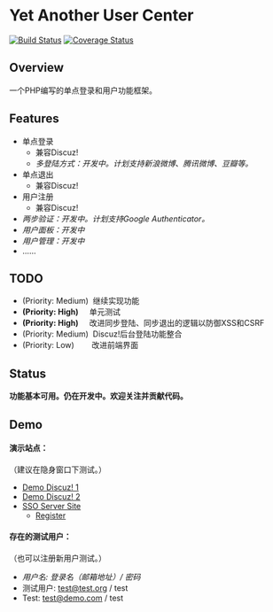 # Yet Another User Center
[![Build Status](https://travis-ci.org/techotaku/YAUC.php.png?branch=master)](https://travis-ci.org/techotaku/YAUC.php) [![Coverage Status](https://coveralls.io/repos/techotaku/YAUC.php/badge.png?branch=master)](https://coveralls.io/r/techotaku/YAUC.php?branch=master)

## Overview
一个PHP编写的单点登录和用户功能框架。

## Features
* 单点登录
    * 兼容Discuz!
    * _多登陆方式：开发中。计划支持新浪微博、腾讯微博、豆瓣等。_
* 单点退出
    * 兼容Discuz!
* 用户注册
    * 兼容Discuz!
* _两步验证：开发中。计划支持Google Authenticator。_
* _用户面板：开发中_
* _用户管理：开发中_
* ……

## TODO
* (Priority: Medium) &nbsp;继续实现功能
* __(Priority: High)__ &nbsp;&nbsp;&nbsp;&nbsp;单元测试
* __(Priority: High)__ &nbsp;&nbsp;&nbsp;&nbsp;改进同步登陆、同步退出的逻辑以防御XSS和CSRF
* (Priority: Medium) &nbsp;Discuz!后台登陆功能整合
* (Priority: Low) &nbsp;&nbsp;&nbsp;&nbsp;&nbsp;&nbsp;&nbsp;改进前端界面

## Status
__功能基本可用。仍在开发中。欢迎关注并贡献代码。__ 

## Demo
#### 演示站点：
（建议在隐身窗口下测试。）
* [Demo Discuz! 1](http://demodz.techotaku.net/)
* [Demo Discuz! 2](http://dz2.techotaku.net/)
* [SSO Server Site](http://sso.techotaku.net/)
    * [Register](http://sso.techotaku.net/welcome/register)

#### 存在的测试用户：
（也可以注册新用户测试。）
* _用户名: 登录名（邮箱地址）/ 密码_
* 测试用户: test@test.org / test
* Test: test@demo.com / test
